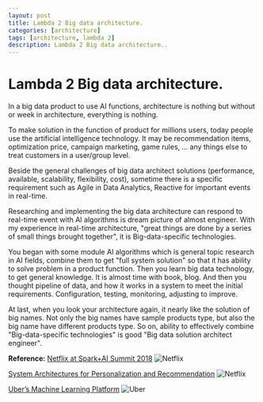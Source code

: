 ```yaml
---
layout: post
title: Lambda 2 Big data architecture.
categories: [architecture]
tags: [architecture, lambda 2]
description: Lambda 2 Big data architecture..
--- 
```

 
# Lambda 2 Big data architecture.

In a big data product to use AI functions, architecture is nothing but without or week in architecture, everything is nothing.

To make solution in the function of product for millions users, today people use the artificial intelligence technology.
It may be recommendation items, optimization price, campaign marketing, game rules, ... any things else to treat customers in a user/group level.

Beside the general challenges of big data architect solutions (performance, available, scalability, flexibility, cost), 
sometime there is a specific requirement such as Agile in Data Analytics, Reactive for important events in
real-time. 

Researching and implementing the big data architecture can respond to real-time event with AI algorithms is dream picture of almost engineer. 
With my experience in real-time architecture, "great things are done by a series of small things brought together", it is Big-data-specific technologies.

You began with some module AI algorithms which is general topic research in AI fields, combine them to get "full system solution" so that it has ability to solve problem in a product function.
Then you learn big data technology, to get general knowledge. It is almost time with book, blog.
And then you thought pipeline of data, and how it works in a system to meet the initial requirements. 
Configuration, testing, monitoring, adjusting to improve.

At last, when you look your architecture again, it nearly like the solution of big names.
Not only the big names have sample products type, but also the big name have different products type.
So on, ability to effectively combine "Big-data-specific technologies" is good "Big data solution architect engineer".

**Reference:**
[Netflix at Spark+AI Summit 2018](https://medium.com/netflix-techblog/netflix-at-spark-ai-summit-2018-5304749ed7fa)
![Netflix](https://cdn-images-1.medium.com/max/1600/0*UP1PB3dR2pAPAIdk)

[System Architectures for Personalization and Recommendation](https://medium.com/netflix-techblog/system-architectures-for-personalization-and-recommendation-e081aa94b5d8)
![Netflix](https://cdn-images-1.medium.com/max/800/1*qqTSkHNOzukJ5r-b54-wJQ.png)

[Uber’s Machine Learning Platform](https://eng.uber.com/michelangelo/)
![Uber](http://1fykyq3mdn5r21tpna3wkdyi-wpengine.netdna-ssl.com/wp-content/uploads/2017/09/image6.png)


